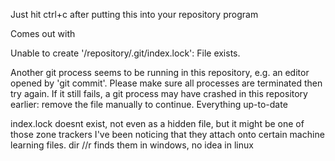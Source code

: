 Just hit ctrl+c after putting this into your repository program

Comes out with

Unable to create '/repository/.git/index.lock': File exists.

Another git process seems to be running in this repository, e.g.
an editor opened by 'git commit'. Please make sure all processes
are terminated then try again. If it still fails, a git process
may have crashed in this repository earlier:
remove the file manually to continue.
Everything up-to-date

index.lock doesnt exist, not even as a hidden file, but it might be one of those zone trackers I've been noticing that they attach onto certain machine learning files. dir //r finds them in windows, no idea in linux
